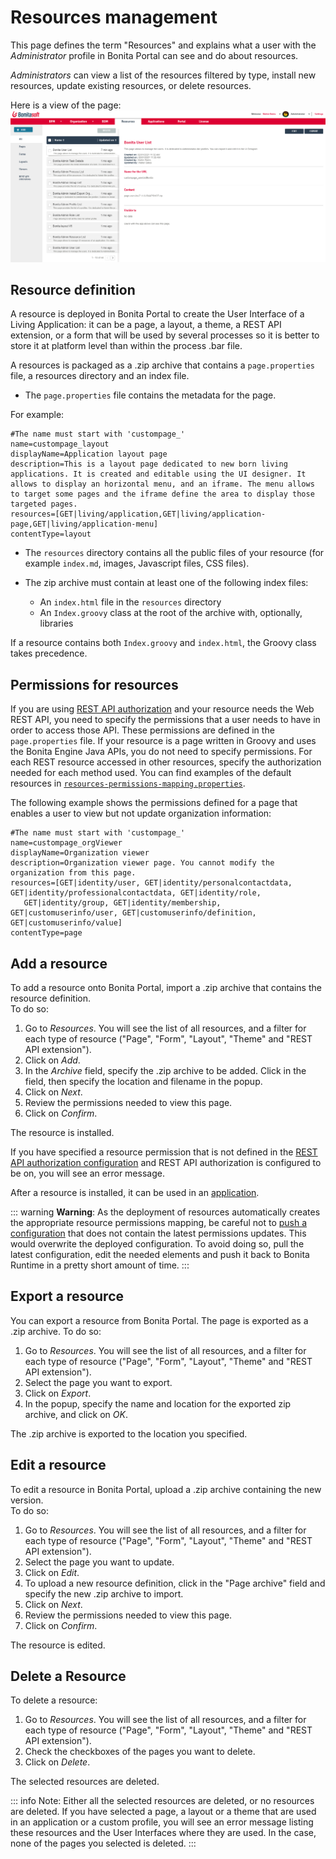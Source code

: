 # Resources management

This page defines the term "Resources" and explains what a user with the _Administrator_ profile in Bonita Portal can see and do about resources.  

_Administrators_ can view a list of the resources filtered by type, install new resources, update existing resources, or delete resources.  

Here is a view of the page:
![Administrator Resources](images/UI2021.1/admin_resources_portal.png)<!--{.img-responsive}-->


## Resource definition

A resource is deployed in Bonita Portal to create the User Interface of a Living Application: it can be a page, a layout, a theme, a REST API extension, or a form that will be used by several processes so it is better to store it at platform level than within the process .bar file.  

A resources is packaged as a .zip archive that contains a `page.properties` file, a resources directory and an index file.  
* The `page.properties` file contains the metadata for the page.

For example: 
```
#The name must start with 'custompage_'
name=custompage_layout
displayName=Application layout page
description=This is a layout page dedicated to new born living applications. It is created and editable using the UI designer. It allows to display an horizontal menu, and an iframe. The menu allows to target some pages and the iframe define the area to display those targeted pages.
resources=[GET|living/application,GET|living/application-page,GET|living/application-menu]
contentType=layout
```

* The `resources` directory contains all the public files of your resource (for example `index.md`, images, Javascript files, CSS files).  

* The zip archive must contain at least one of the following index files:
   * An `index.html` file in the `resources` directory
   * An `Index.groovy` class at the root of the archive with, optionally, libraries

If a resource contains both `Index.groovy` and `index.html`, the Groovy class takes precedence.  

## Permissions for resources

If you are using [REST API authorization](rest-api-authorization.md) and your resource needs the Web REST API, 
you need to specify the permissions that a user needs to have in order to access those API. 
These permissions are defined in the `page.properties` file. If your resource is a page written in Groovy and uses the Bonita Engine Java APIs, you do not need to specify permissions.
For each REST resource accessed in other resources, specify the authorization needed for each method used. 
You can find examples of the default resources in [`resources-permissions-mapping.properties`](BonitaBPM_platform_setup.md).

The following example shows the permissions defined for a page that enables a user to view but not update organization information:
```
#The name must start with 'custompage_'
name=custompage_orgViewer
displayName=Organization viewer
description=Organization viewer page. You cannot modify the organization from this page.
resources=[GET|identity/user, GET|identity/personalcontactdata, GET|identity/professionalcontactdata, GET|identity/role, 
   GET|identity/group, GET|identity/membership, GET|customuserinfo/user, GET|customuserinfo/definition, GET|customuserinfo/value] 
contentType=page  
```

## Add a resource

To add a resource onto Bonita Portal, import a .zip archive that contains the resource definition.  
To do so:
1. Go to _Resources_. You will see the list of all resources, and a filter for each type of resource ("Page", "Form", "Layout", "Theme" and "REST API extension").
2. Click on _Add_.
3. In the _Archive_ field, specify the .zip archive to be added. Click in the field, then specify the location and filename in the popup.
4. Click on _Next_.
5. Review the permissions needed to view this page.
6. Click on _Confirm_.

The resource is installed.  

If you have specified a resource permission that is not defined in the [REST API authorization configuration](rest-api-authorization.md) and REST API authorization is configured to be on, you will see an error message.

After a resource is installed, it can be used in an [application](applications.md).

::: warning
**Warning**: As the deployment of resources automatically creates the appropriate resource permissions mapping, be careful not to [push a configuration](BonitaBPM_platform_setup.md#update_platform_conf) that does not contain the latest permissions updates. This would overwrite the deployed configuration. To avoid doing so, pull the latest configuration, edit the needed elements and push it back to Bonita Runtime in a pretty short amount of time.
:::

<a id="export"/>

## Export a resource

You can export a resource from Bonita Portal. The page is exported as a .zip archive.
To do so:
1. Go to _Resources_. You will see the list of all resources, and a filter for each type of resource ("Page", "Form", "Layout", "Theme" and "REST API extension").
2. Select the page you want to export.
3. Click on _Export_.
4. In the popup, specify the name and location for the exported zip archive, and click on _OK_.

The .zip archive is exported to the location you specified.

<a id="modify"/>

## Edit a resource

To edit a resource in Bonita Portal, upload a .zip archive containing the new version.  
To do so:
1. Go to _Resources_. You will see the list of all resources, and a filter for each type of resource ("Page", "Form", "Layout", "Theme" and "REST API extension").
2. Select the page you want to update.
3. Click on _Edit_.
4. To upload a new resource definition, click in the "Page archive" field and specify the new .zip archive to import.
5. Click on _Next_.
6. Review the permissions needed to view this page.
7. Click on _Confirm_.

The resource is edited.

## Delete a Resource

To delete a resource:
1. Go to _Resources_. You will see the list of all resources, and a filter for each type of resource ("Page", "Form", "Layout", "Theme" and "REST API extension").
2. Check the checkboxes of the pages you want to delete.
3. Click on _Delete_.

The selected resources are deleted.

::: info
Note: Either all the selected resources are deleted, or no resources are deleted. If you have selected a page, a layout or a theme that are used in an application or a custom profile, you will see an error message listing these resources and the User Interfaces where they are used. In the case, none of the pages you selected is deleted.
:::
